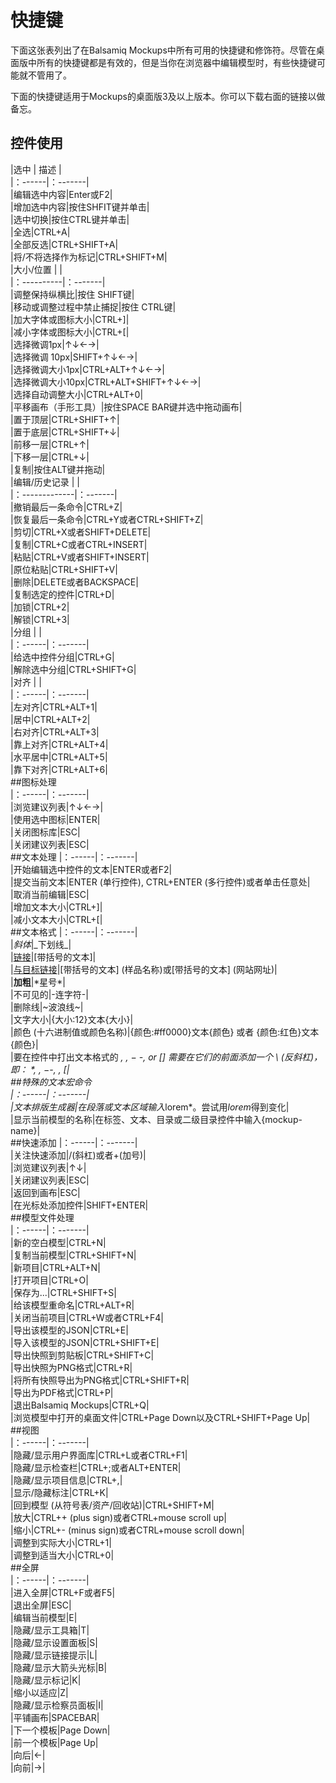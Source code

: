 # 快捷键  
  
下面这张表列出了在Balsamiq Mockups中所有可用的快捷键和修饰符。尽管在桌面版中所有的快捷键都是有效的，但是当你在浏览器中编辑模型时，有些快捷键可能就不管用了。  

下面的快捷键适用于Mockups的桌面版3及以上版本。你可以下载右面的链接以做备忘。  

## 控件使用

|选中    |  描述       |  
|：------|：-------|  
|编辑选中内容|Enter或F2|   
|增加选中内容|按住SHFIT键并单击|  
|选中切换|按住CTRL键并单击|  
|全选|CTRL+A|  
|全部反选|CTRL+SHIFT+A|  
|将/不将选择作为标记|CTRL+SHIFT+M|  
|大小/位置    |         |  
|：----------|：-------|  
|调整保持纵横比|按住 SHIFT键|  
|移动或调整过程中禁止捕捉|按住 CTRL键|  
|加大字体或图标大小|CTRL+]|  
|减小字体或图标大小|CTRL+[|  
|选择微调1px|↑↓←→|  
|选择微调 10px|SHIFT+↑↓←→|  
|选择微调大小1px|CTRL+ALT+↑↓←→|  
|选择微调大小10px|CTRL+ALT+SHIFT+↑↓←→|  
|选择自动调整大小|CTRL+ALT+0|  
|平移画布（手形工具）|按住SPACE BAR键并选中拖动画布|  
|置于顶层|CTRL+SHIFT+↑|  
|置于底层|CTRL+SHIFT+↓|  
|前移一层|CTRL+↑|  
|下移一层|CTRL+↓|  
|复制|按住ALT键并拖动|  
|编辑/历史记录   |         |  
|：-------------|：-------|  
|撤销最后一条命令|CTRL+Z|  
|恢复最后一条命令|CTRL+Y或者CTRL+SHIFT+Z|  
|剪切|CTRL+X或者SHIFT+DELETE|  
|复制|CTRL+C或者CTRL+INSERT|  
|粘贴|CTRL+V或者SHIFT+INSERT|  
|原位粘贴|CTRL+SHIFT+V|  
|删除|DELETE或者BACKSPACE|  
|复制选定的控件|CTRL+D|  
|加锁|CTRL+2|  
|解锁|CTRL+3|  
|分组    |         |  
|：------|：-------|  
|给选中控件分组|CTRL+G|  
|解除选中分组|CTRL+SHIFT+G|  
|对齐    |         |  
|：------|：-------|  
|左对齐|CTRL+ALT+1|  
|居中|CTRL+ALT+2|  
|右对齐|CTRL+ALT+3|  
|靠上对齐|CTRL+ALT+4|  
|水平居中|CTRL+ALT+5|  
|靠下对齐|CTRL+ALT+6|  
##图标处理  
|：------|：-------|  
|浏览建议列表|↑↓←→|  
|使用选中图标|ENTER|  
|关闭图标库|ESC|  
|关闭建议列表|ESC|  
##文本处理
|：------|：-------|  
|开始编辑选中控件的文本|ENTER或者F2|  
|提交当前文本|ENTER (单行控件), CTRL+ENTER (多行控件)或者单击任意处|  
|取消当前编辑|ESC|  
|增加文本大小|CTRL+]|  
|减小文本大小|CTRL+[|  
##文本格式
|：------|：-------|  
|*斜体*|\_下划线\_|  
|[链接]()|[带括号的文本]|  
|[与目标链接]()|[带括号的文本] (样品名称)或[带括号的文本] (网站网址)|  
|**加粗**|\*星号\*|  
|不可见的|-连字符-|  
|删除线|~波浪线~|  
|文字大小|{大小:12}文本{大小}|  
|颜色 (十六进制值或颜色名称)|{颜色:#ff0000}文本{颜色} 或者
{颜色:红色}文本{颜色}|  
|要在控件中打出文本格式的 *, , − -, or [] 需要在它们的前面添加一个 \ (反斜杠)，即： \*, \, −\-, \, [\|  
##特殊的文本宏命令  
|：------|：-------|  
|文本排版生成器|在段落或文本区域输入*lorem*。尝试用*lorem*得到变化|  
|显示当前模型的名称|在标签、文本、目录或二级目录控件中输入{mockup-name}|  
##快速添加
|：------|：-------|  
|关注快速添加|/(斜杠)或者+(加号)|  
|浏览建议列表|↑↓|  
|关闭建议列表|ESC|  
|返回到画布|ESC|  
|在光标处添加控件|SHIFT+ENTER|  
##模型文件处理  
|：------|：-------|  
|新的空白模型|CTRL+N|  
|复制当前模型|CTRL+SHIFT+N|  
|新项目|CTRL+ALT+N|  
|打开项目|CTRL+O|  
|保存为...|CTRL+SHIFT+S|  
|给该模型重命名|CTRL+ALT+R|  
|关闭当前项目|CTRL+W或者CTRL+F4|  
|导出该模型的JSON|CTRL+E|  
|导入该模型的JSON|CTRL+SHIFT+E|  
|导出快照到剪贴板|CTRL+SHIFT+C|  
|导出快照为PNG格式|CTRL+R|  
|将所有快照导出为PNG格式|CTRL+SHIFT+R|  
|导出为PDF格式|CTRL+P|  
|退出Balsamiq Mockups|CTRL+Q|  
|浏览模型中打开的桌面文件|CTRL+Page Down以及CTRL+SHIFT+Page Up|  
##视图  
|：------|：-------|  
|隐藏/显示用户界面库|CTRL+L或者CTRL+F1|  
|隐藏/显示检查栏|CTRL+;或者ALT+ENTER|  
|隐藏/显示项目信息|CTRL+,|  
|显示/隐藏标注|CTRL+K|  
|回到模型 (从符号表/资产/回收站)|CTRL+SHIFT+M|  
|放大|CTRL++ (plus sign)或者CTRL+mouse scroll up|  
|缩小|CTRL+- (minus sign)或者CTRL+mouse scroll down|  
|调整到实际大小|CTRL+1|  
|调整到适当大小|CTRL+0|  
##全屏  
|：------|：-------|  
|进入全屏|CTRL+F或者F5|  
|退出全屏|ESC|  
|编辑当前模型|E|  
|隐藏/显示工具箱|T|  
|隐藏/显示设置面板|S|  
|隐藏/显示链接提示|L|  
|隐藏/显示大箭头光标|B|  
|隐藏/显示标记|K|  
|缩小以适应|Z|  
|隐藏/显示检察员面板|I|  
|平铺画布|SPACEBAR|  
|下一个模板|Page Down|  
|前一个模板|Page Up|  
|向后|←|  
|向前|→|  








　

